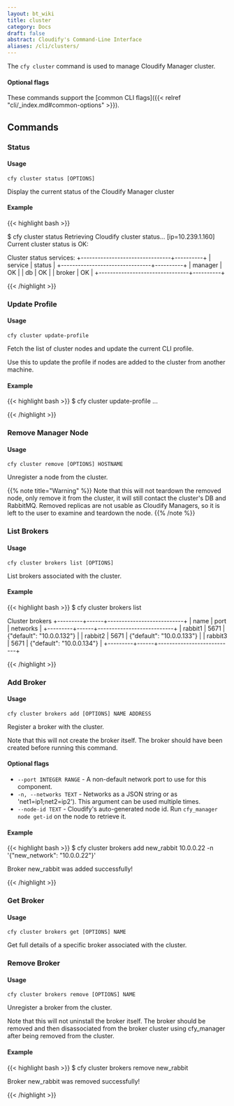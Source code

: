 ```yaml
---
layout: bt_wiki
title: cluster
category: Docs
draft: false
abstract: Cloudify's Command-Line Interface
aliases: /cli/clusters/
---
```


The `cfy cluster` command is used to manage Cloudify Manager cluster.

#### Optional flags
These commands support the [common CLI flags]({{< relref "cli/_index.md#common-options" >}}).


## Commands

### Status

#### Usage

`cfy cluster status [OPTIONS]`

  Display the current status of the Cloudify Manager cluster

#### Example

{{< highlight  bash  >}}

$ cfy cluster status
Retrieving Cloudify cluster status... [ip=10.239.1.160]
Current cluster status is OK:

Cluster status services:
+--------------------------------+----------+
|            service             |  status  |
+--------------------------------+----------+
| manager                        |    OK    |
| db                             |    OK    |
| broker                         |    OK    |
+--------------------------------+----------+

{{< /highlight >}}


### Update Profile

#### Usage
`cfy cluster update-profile`

Fetch the list of cluster nodes and update the current CLI profile.

Use this to update the profile if nodes are added to the cluster from
another machine.

#### Example

{{< highlight  bash  >}}
$ cfy cluster update-profile
...

{{< /highlight >}}


### Remove Manager Node

#### Usage

`cfy cluster remove [OPTIONS] HOSTNAME`

  Unregister a node from the cluster.

{{% note title="Warning" %}}
  Note that this will not teardown the removed node, only remove it from the
  cluster, it will still contact the cluster's DB and RabbitMQ. Removed
  replicas are not usable as Cloudify Managers, so it is left to the user to
  examine and teardown the node.
{{% /note %}}

  

### List Brokers

#### Usage

`cfy cluster brokers list [OPTIONS]`

  List brokers associated with the cluster.

#### Example

{{< highlight  bash  >}}
$ cfy cluster brokers list

Cluster brokers
+---------+------+---------------------------+
|   name  | port |          networks         |
+---------+------+---------------------------+
| rabbit1 | 5671 | {"default": "10.0.0.132"} |
| rabbit2 | 5671 | {"default": "10.0.0.133"} |
| rabbit3 | 5671 | {"default": "10.0.0.134"} |
+---------+------+---------------------------+

{{< /highlight >}}


### Add Broker

#### Usage

`cfy cluster brokers add [OPTIONS] NAME ADDRESS`

  Register a broker with the cluster.

  Note that this will not create the broker itself. The broker should have
  been created before running this command.

#### Optional flags

* `--port INTEGER RANGE` - A non-default network port to use for this component.
* `-n, --networks TEXT` - Networks as a JSON string or as 'net1=ip1;net2=ip2'). This argument can be used multiple times.
* `--node-id TEXT` - Cloudify's auto-generated node id. Run `cfy_manager node get-id` on the node to retrieve it.

#### Example

{{< highlight  bash  >}}
$ cfy cluster brokers add new_rabbit 10.0.0.22 -n '{"new_network": "10.0.0.22"}'

Broker new_rabbit was added successfully!

{{< /highlight >}}


### Get Broker

#### Usage
`cfy cluster brokers get [OPTIONS] NAME`

  Get full details of a specific broker associated with the cluster.


### Remove Broker

#### Usage
`cfy cluster brokers remove [OPTIONS] NAME`

  Unregister a broker from the cluster.

  Note that this will not uninstall the broker itself. The broker should be
  removed and then disassociated from the broker cluster using cfy_manager
  after being removed from the cluster.

#### Example

{{< highlight  bash  >}}
$ cfy cluster brokers remove new_rabbit

Broker new_rabbit was removed successfully!

{{< /highlight >}}

